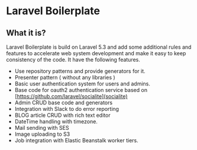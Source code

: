 # Laravel Boilerplate

## What it is?

Laravel Boilerplate is build on Laravel 5.3 and add some additional rules and features to accelerate web system development and make it easy to keep consistency of the code. 
It have the following features.

* Use repository patterns and provide generators for it.
* Presenter pattern ( without any libraries )
* Basic user authentication system for users and admins.
* Base code for oauth2 authentication service based on [https://github.com/laravel/socialite](socialite)
* Admin CRUD base code and generators
* Integration with Slack to do error reporting
* BLOG article CRUD with rich text editor
* DateTime handling with timezone.
* Mail sending with SES
* Image uploading to S3
* Job integration with Elastic Beanstalk worker tiers.

